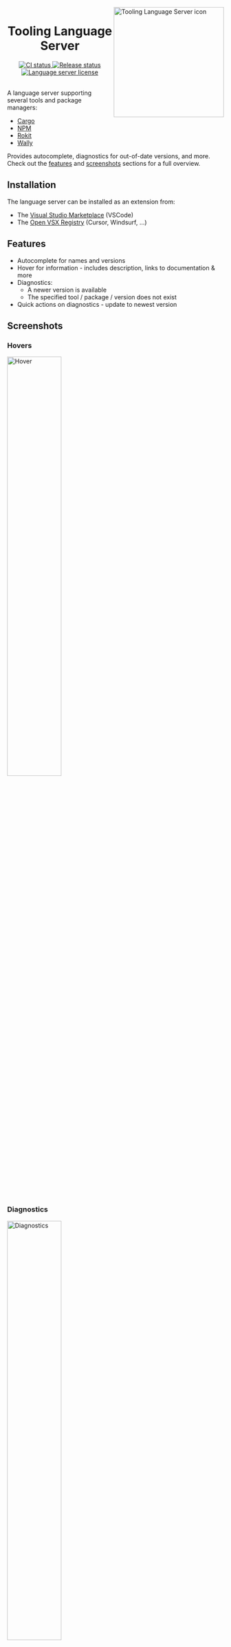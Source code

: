 <!-- markdownlint-disable MD033 -->
<!-- markdownlint-disable MD041 -->

<img align="right" width="256" src="assets/icon-256.png" alt="Tooling Language Server icon" />

<h1 align="center">Tooling Language Server</h1>

<div align="center">
  <a href="https://github.com/filiptibell/tooling-language-server/actions">
    <img src="https://shields.io/endpoint?url=https://badges.readysetplay.io/workflow/filiptibell/tooling-language-server/ci.yaml" alt="CI status" />
  </a>
  <a href="https://github.com/filiptibell/tooling-language-server/actions">
    <img src="https://shields.io/endpoint?url=https://badges.readysetplay.io/workflow/filiptibell/tooling-language-server/release.yaml" alt="Release status" />
  </a>
  <a href="https://github.com/filiptibell/tooling-language-server/blob/main/LICENSE.txt">
    <img src="https://img.shields.io/github/license/filiptibell/tooling-language-server.svg?label=License&color=informational" alt="Language server license" />
  </a>
</div>

<br/>

A language server supporting several tools and package managers:

- [Cargo](https://crates.io)
- [NPM](https://www.npmjs.com)
- [Rokit](https://github.com/rojo-rbx/rokit)
- [Wally](https://github.com/UpliftGames/wally)

Provides autocomplete, diagnostics for out-of-date versions, and more. <br/>
Check out the [features](#features) and [screenshots](#screenshots) sections for a full overview.

## Installation

The language server can be installed as an extension from:

- The [Visual Studio Marketplace](https://marketplace.visualstudio.com/items?itemName=filiptibell.tooling-language-server) (VSCode)
- The [Open VSX Registry](https://open-vsx.org/extension/filiptibell/tooling-language-server) (Cursor, Windsurf, ...)

## Features

- Autocomplete for names and versions
- Hover for information - includes description, links to documentation & more
- Diagnostics:
  - A newer version is available
  - The specified tool / package / version does not exist
- Quick actions on diagnostics - update to newest version

## Screenshots

### Hovers

<img src="assets/screenshots/cargo-screenshot-hover.png" alt="Hover" height="50%" width="50%" />

### Diagnostics

<img src="assets/screenshots/cargo-screenshot-diagnostics.png" alt="Diagnostics" height="50%" width="50%" />

### Completions

<img src="assets/screenshots/cargo-screenshot-completions.png" alt="Completions" height="50%" width="50%" />

## Additional Language Support

Additionally, the language server provides syntax highlighting for:

- [Zap](https://github.com/red-blox/zap)

## Development

The VSCode extension can be compiled and installed locally:

1. Clone the repository
2. Install [Just], [Rust], [VSCE] and the [VSCode CLI]
3. Run `just vscode-install` in the repository to install the extension

[Just]: https://github.com/casey/just
[Rust]: https://www.rust-lang.org/tools/install
[VSCE]: https://github.com/microsoft/vscode-vsce
[VSCode CLI]: https://code.visualstudio.com/docs/editor/command-line
